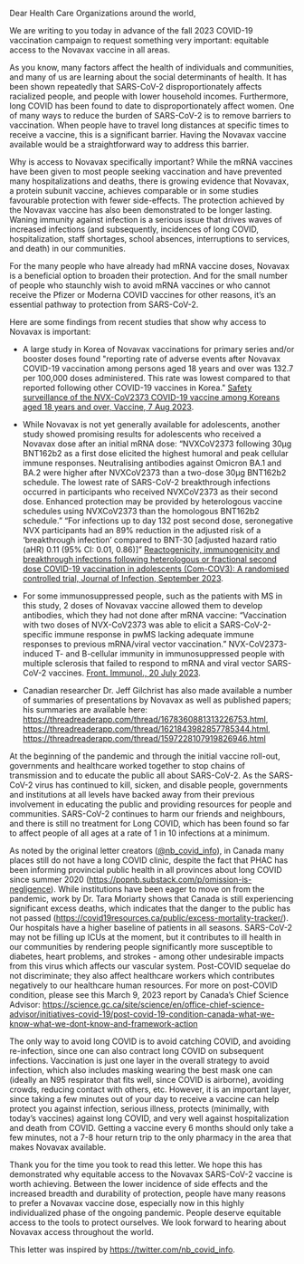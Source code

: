 Dear Health Care Organizations around the world,

We are writing to you today in advance of the fall 2023 COVID-19 vaccination
campaign to request something very important: equitable access to the Novavax
vaccine in all areas.

As you know, many factors affect the health of individuals and communities, and
many of us are learning about the social determinants of health. It has been
shown repeatedly that SARS-CoV-2 disproportionately affects racialized people,
and people with lower household incomes. Furthermore, long COVID has been found
to date to disproportionately affect women. One of many ways to reduce the
burden of SARS-CoV-2 is to remove barriers to vaccination. When people have to
travel long distances at specific times to receive a vaccine, this is a
significant barrier. Having the Novavax vaccine available would be a
straightforward way to address this barrier.

Why is access to Novavax specifically important? While the mRNA vaccines have
been given to most people seeking vaccination and have prevented many
hospitalizations and deaths, there is growing evidence that Novavax, a protein
subunit vaccine, achieves  comparable or in some studies favourable protection
with fewer side-effects. The protection achieved by the Novavax vaccine has also
been demonstrated to be longer lasting. Waning immunity against infection is a
serious issue that drives waves of increased infections (and subsequently,
incidences of long COVID, hospitalization, staff shortages, school absences,
interruptions to services, and death) in our communities.

For the many people who have already had mRNA vaccine doses, Novavax is a
beneficial option to broaden their protection. And for the small number of
people who staunchly wish to avoid mRNA vaccines or who cannot receive the
Pfizer or Moderna COVID vaccines for other reasons, it’s an essential pathway to
protection from SARS-CoV-2.

Here are some findings from recent studies that show why access to Novavax is
important:

* A large study in Korea of Novavax vaccinations for primary series and/or booster doses found "reporting rate of adverse events after Novavax COVID-19 vaccination among persons aged 18 years and over was 132.7 per 100,000 doses administered.  This rate was lowest compared to that reported following other COVID-19 vaccines in Korea." [Safety surveillance of the NVX-CoV2373 COVID-19 vaccine among Koreans aged 18 years and over, Vaccine, 7 Aug 2023](https://doi.org/10.1016/j.vaccine.2023.06.077).

* While Novavax is not yet generally available for adolescents, another study showed promising results for adolescents who received a Novavax dose after an initial mRNA dose: “NVXCoV2373 following 30µg BNT162b2 as a first dose elicited the highest humoral and peak cellular immune responses. Neutralising antibodies against Omicron BA.1 and BA.2 were higher after NVXCoV2373 than a two-dose 30µg BNT162b2 schedule. The lowest rate of SARS-CoV-2 breakthrough infections occurred in participants who received NVXCoV2373 as their second dose. Enhanced protection may be provided by heterologous vaccine schedules using NVXCoV2373 than the homologous BNT162b2 schedule.” “For infections up to day 132 post second dose, seronegative NVX participants had an 89% reduction in the adjusted risk of a ‘breakthrough infection’ compared to BNT-30 [adjusted hazard ratio (aHR) 0.11 (95% CI: 0.01, 0.86)]” [Reactogenicity, immunogenicity and breakthrough infections following heterologous or fractional second dose COVID-19 vaccination in adolescents (Com-COV3): A randomised controlled trial, Journal of Infection, September 2023](https://doi.org/10.1016/j.jinf.2023.06.007).

* For some immunosuppressed people, such as the patients with MS in this study, 2 doses of Novavax vaccine allowed them to develop antibodies, which they had not done after mRNA vaccine: “Vaccination with two doses of NVX-CoV2373 was able to elicit a SARS-CoV-2-specific immune response in pwMS lacking adequate immune responses to previous mRNA/viral vector vaccination.” NVX-CoV2373-induced T- and B-cellular immunity in immunosuppressed people with multiple sclerosis that failed to respond to mRNA and viral vector SARS-CoV-2 vaccines. [Front. Immunol., 20 July 2023](https://doi.org/10.3389/fimmu.2023.1081933).

* Canadian researcher Dr. Jeff Gilchrist has also made available a number of summaries of presentations by Novavax as well as published papers; his summaries are available here: <https://threadreaderapp.com/thread/1678360881313226753.html>, <https://threadreaderapp.com/thread/1621843982857785344.html>, <https://threadreaderapp.com/thread/1597228107919826946.html>

At the beginning of the pandemic and through the initial vaccine roll-out,
governments and healthcare worked together to stop chains of transmission and to
educate the public all about SARS-CoV-2. As the SARS-CoV-2 virus has continued
to kill, sicken, and disable people, governments and institutions at all levels
have backed away from their previous involvement in educating the public and
providing resources for people and communities. SARS-CoV-2 continues to harm our
friends and neighbours, and there is still no treatment for Long COVID, which
has been found so far to affect people of all ages at a rate of 1 in 10
infections at a minimum. 


As noted by the original letter creators
([@nb_covid_info](https://twitter.com/nb_covid_info)), in Canada many places still do not have a long COVID clinic,
despite the fact that PHAC has been informing provincial public health in all
provinces about long COVID since summer 2020
(<https://popnb.substack.com/p/omission-is-negligence>). While institutions have
been eager to move on from the pandemic, work by Dr. Tara Moriarty shows that
Canada is still experiencing significant excess deaths, which indicates that the
danger to the public has not passed
(<https://covid19resources.ca/public/excess-mortality-tracker/>). Our hospitals
have a higher baseline of patients in all seasons. SARS-CoV-2 may not be filling
up ICUs at the moment, but it contributes to ill health in our communities by
rendering people significantly more susceptible to diabetes, heart problems, and
strokes - among other undesirable impacts from this virus which affects our
vascular system. Post-COVID sequelae do not discriminate; they also affect
healthcare workers which contributes negatively to our healthcare human
resources. For more on post-COVID condition, please see this March 9, 2023
report by Canada’s Chief Science Advisor:
<https://science.gc.ca/site/science/en/office-chief-science-advisor/initiatives-covid-19/post-covid-19-condition-canada-what-we-know-what-we-dont-know-and-framework-action>

The only way to avoid long COVID is to avoid catching COVID, and avoiding
re-infection, since one can also contract long COVID on subsequent infections.
Vaccination is just one layer in the overall strategy to avoid infection, which
also includes masking wearing the best mask one can (ideally an N95 respirator
that fits well, since COVID is airborne), avoiding crowds, reducing contact with
others, etc. However, it is an important layer, since taking a few minutes out
of your day to receive a vaccine can help protect you against infection, serious
illness, protects (minimally, with today’s vaccines) against long COVID, and
very well against hospitalization and death from COVID. Getting a vaccine every
6 months should only take a few minutes, not a 7-8 hour return trip to the only
pharmacy in the area that makes Novavax available.

Thank you for the time you took to read this letter. We hope this has
demonstrated why equitable access to the Novavax SARS-CoV-2 vaccine is worth
achieving. Between the lower incidence of side effects and the increased breadth
and durability of protection, people have many reasons to prefer a Novavax
vaccine dose, especially now in this highly individualized phase of the ongoing
pandemic. People deserve equitable access to the tools to protect ourselves. We
look forward to hearing about Novavax access throughout the world.

This letter was inspired by <https://twitter.com/nb_covid_info>.
